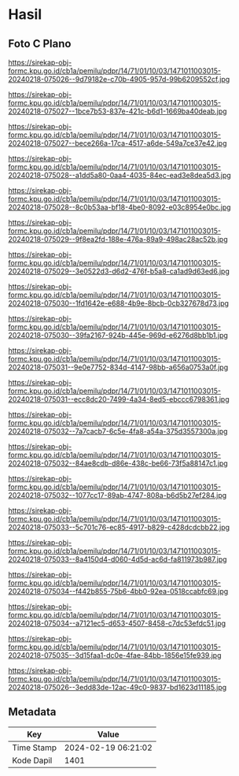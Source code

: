 # Hasil

## Foto C Plano

https://sirekap-obj-formc.kpu.go.id/cb1a/pemilu/pdpr/14/71/01/10/03/1471011003015-20240218-075026--9d79182e-c70b-4905-957d-99b6209552cf.jpg

https://sirekap-obj-formc.kpu.go.id/cb1a/pemilu/pdpr/14/71/01/10/03/1471011003015-20240218-075027--1bce7b53-837e-421c-b6d1-1669ba40deab.jpg

https://sirekap-obj-formc.kpu.go.id/cb1a/pemilu/pdpr/14/71/01/10/03/1471011003015-20240218-075027--bece266a-17ca-4517-a6de-549a7ce37e42.jpg

https://sirekap-obj-formc.kpu.go.id/cb1a/pemilu/pdpr/14/71/01/10/03/1471011003015-20240218-075028--a1dd5a80-0aa4-4035-84ec-ead3e8dea5d3.jpg

https://sirekap-obj-formc.kpu.go.id/cb1a/pemilu/pdpr/14/71/01/10/03/1471011003015-20240218-075028--8c0b53aa-bf18-4be0-8092-e03c8954e0bc.jpg

https://sirekap-obj-formc.kpu.go.id/cb1a/pemilu/pdpr/14/71/01/10/03/1471011003015-20240218-075029--9f8ea2fd-188e-476a-89a9-498ac28ac52b.jpg

https://sirekap-obj-formc.kpu.go.id/cb1a/pemilu/pdpr/14/71/01/10/03/1471011003015-20240218-075029--3e0522d3-d6d2-476f-b5a8-ca1ad9d63ed6.jpg

https://sirekap-obj-formc.kpu.go.id/cb1a/pemilu/pdpr/14/71/01/10/03/1471011003015-20240218-075030--1fd1642e-e688-4b9e-8bcb-0cb327678d73.jpg

https://sirekap-obj-formc.kpu.go.id/cb1a/pemilu/pdpr/14/71/01/10/03/1471011003015-20240218-075030--39fa2167-924b-445e-969d-e6276d8bb1b1.jpg

https://sirekap-obj-formc.kpu.go.id/cb1a/pemilu/pdpr/14/71/01/10/03/1471011003015-20240218-075031--9e0e7752-834d-4147-98bb-a656a0753a0f.jpg

https://sirekap-obj-formc.kpu.go.id/cb1a/pemilu/pdpr/14/71/01/10/03/1471011003015-20240218-075031--ecc8dc20-7499-4a34-8ed5-ebccc6798361.jpg

https://sirekap-obj-formc.kpu.go.id/cb1a/pemilu/pdpr/14/71/01/10/03/1471011003015-20240218-075032--7a7cacb7-6c5e-4fa8-a54a-375d3557300a.jpg

https://sirekap-obj-formc.kpu.go.id/cb1a/pemilu/pdpr/14/71/01/10/03/1471011003015-20240218-075032--84ae8cdb-d86e-438c-be66-73f5a88147c1.jpg

https://sirekap-obj-formc.kpu.go.id/cb1a/pemilu/pdpr/14/71/01/10/03/1471011003015-20240218-075032--1077cc17-89ab-4747-808a-b6d5b27ef284.jpg

https://sirekap-obj-formc.kpu.go.id/cb1a/pemilu/pdpr/14/71/01/10/03/1471011003015-20240218-075033--5c701c76-ec85-4917-b829-c428dcdcbb22.jpg

https://sirekap-obj-formc.kpu.go.id/cb1a/pemilu/pdpr/14/71/01/10/03/1471011003015-20240218-075033--8a4150d4-d060-4d5d-ac6d-fa811973b987.jpg

https://sirekap-obj-formc.kpu.go.id/cb1a/pemilu/pdpr/14/71/01/10/03/1471011003015-20240218-075034--f442b855-75b6-4bb0-92ea-0518ccabfc69.jpg

https://sirekap-obj-formc.kpu.go.id/cb1a/pemilu/pdpr/14/71/01/10/03/1471011003015-20240218-075034--a7121ec5-d653-4507-8458-c7dc53efdc51.jpg

https://sirekap-obj-formc.kpu.go.id/cb1a/pemilu/pdpr/14/71/01/10/03/1471011003015-20240218-075035--3d15faa1-dc0e-4fae-84bb-1856e15fe939.jpg

https://sirekap-obj-formc.kpu.go.id/cb1a/pemilu/pdpr/14/71/01/10/03/1471011003015-20240218-075026--3edd83de-12ac-49c0-9837-bd1623d11185.jpg


## Metadata

| Key        | Value               |
| ---------- | ------------------- |
| Time Stamp | 2024-02-19 06:21:02 |
| Kode Dapil | 1401                |



